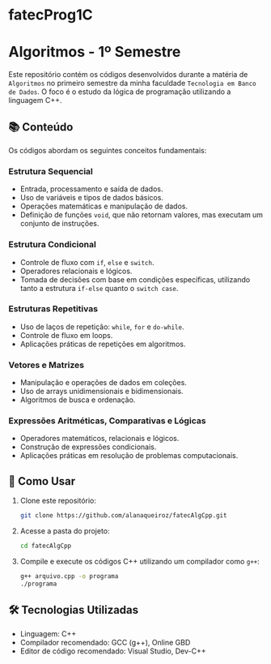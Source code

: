 # fatecProg1C

# Algoritmos - 1º Semestre

Este repositório contém os códigos desenvolvidos durante a matéria de `Algoritmos` no primeiro semestre da minha faculdade `Tecnologia em Banco de Dados`. O foco é o estudo da lógica de programação utilizando a linguagem C++.

## 📚 Conteúdo
Os códigos abordam os seguintes conceitos fundamentais:

### Estrutura Sequencial
- Entrada, processamento e saída de dados.
- Uso de variáveis e tipos de dados básicos.
- Operações matemáticas e manipulação de dados.
- Definição de funções `void`, que não retornam valores, mas executam um conjunto de instruções.

### Estrutura Condicional
- Controle de fluxo com `if`, `else` e `switch`.
- Operadores relacionais e lógicos.
- Tomada de decisões com base em condições específicas, utilizando tanto a estrutura `if-else` quanto o `switch case`.

### Estruturas Repetitivas
- Uso de laços de repetição: `while`, `for` e `do-while`.
- Controle de fluxo em loops.
- Aplicações práticas de repetições em algoritmos.

### Vetores e Matrizes
- Manipulação e operações de dados em coleções.
- Uso de arrays unidimensionais e bidimensionais.
- Algoritmos de busca e ordenação.

### Expressões Aritméticas, Comparativas e Lógicas
- Operadores matemáticos, relacionais e lógicos.
- Construção de expressões condicionais.
- Aplicações práticas em resolução de problemas computacionais.

## 🚀 Como Usar
1. Clone este repositório:
   ```sh
   git clone https://github.com/alanaqueiroz/fatecAlgCpp.git
   ```
2. Acesse a pasta do projeto:
   ```sh
   cd fatecAlgCpp
   ```
3. Compile e execute os códigos C++ utilizando um compilador como `g++`:
   ```sh
   g++ arquivo.cpp -o programa
   ./programa
   ```

## 🛠 Tecnologias Utilizadas
- Linguagem: C++
- Compilador recomendado: GCC (g++), Online GBD
- Editor de código recomendado: Visual Studio, Dev-C++
